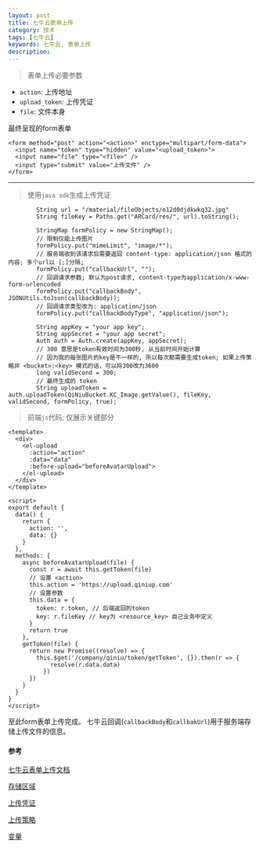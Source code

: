 ```yaml
---
layout: post
title: 七牛云表单上传
category: 技术
tags: [七牛云]
keywords: 七牛云, 表单上传
description: 
---
```


> 表单上传必要参数

- `action`: 上传地址
- `upload_token`: 上传凭证
- `file`: 文件本身

最终呈现的form表单

```
<form method="post" action="<action>" enctype="multipart/form-data">
  <input name="token" type="hidden" value="<upload_token>">
  <input name="file" type="<file>" />
  <input type="submit" value="上传文件" />
</form>
```

---

> 使用`java sdk`生成上传凭证

```
        String url = "/material/fileObjects/e12d0djdkwkq32.jpg"
        String fileKey = Paths.get("ARCard/res/", url).toString();

        StringMap formPolicy = new StringMap();
        // 限制仅能上传图片
        formPolicy.put("mimeLimit", "image/*");
        // 服务端收到该请求后需要返回 content-type: application/json 格式的内容; 多个url以 [;]分隔;
        formPolicy.put("callbackUrl", "");
        // 回调请求参数; 默认为post请求, content-type为application/x-www-form-urlencoded
        formPolicy.put("callbackBody", JSONUtils.toJson(callbackBody));
        // 回调请求类型改为: application/json
        formPolicy.put("callbackBodyType", "application/json");

        String appKey = "your app key";
        String appSecret = "your app secret";
        Auth auth = Auth.create(appKey, appSecret);
        // 300 意思是token有效时间为300秒, 从当前时间开始计算
        // 因为我的每张图片的key是不一样的, 所以每次都需要生成token; 如果上传策略非 <bucket>:<key> 模式的话，可以将300改为3600
        long validSecond = 300;
        // 最终生成的 token
        String uploadToken = auth.uploadToken(QiNiuBucket.KC_Image.getValue(), fileKey, validSecond, formPolicy, true);
```

> 前端`js`代码; 仅展示关键部分

```
<template>
  <div>
    <el-upload
      :action="action"
      :data="data"
      :before-upload="beforeAvatarUpload">
    </el-upload>
  </div>
</template>

<script>
export default {
  data() {
    return {
      action: '',
      data: {}
    }
  },
  methods: {
    async beforeAvatarUpload(file) {
      const r = await this.getToken(file)
      // 设置 <action>
      this.action = 'https://upload.qiniup.com'
      // 设置参数
      this.data = {
        token: r.token, // 后端返回的token
        key: r.fileKey // key为 <resource_key> 自己业务中定义
      }
      return true
    },
    getToken(file) {
      return new Promise((resolve) => {
        this.$get('/company/qiniu/token/getToken', {}).then(r => {
            resolve(r.data.data)
          })
      })
    }
  }
}
</script>
```

至此form表单上传完成。 七牛云回调(`callbackBody`和`callbakUrl`)用于服务端存储上传文件的信息。

#### 参考

[七牛云表单上传文档](https://developer.qiniu.com/kodo/manual/1272/form-upload)

[存储区域](https://developer.qiniu.com/kodo/manual/1671/region-endpoint)

[上传凭证](https://developer.qiniu.com/kodo/manual/1208/upload-token)

[上传策略](https://developer.qiniu.com/kodo/manual/1206/put-policy)

[变量](https://developer.qiniu.com/kodo/manual/1235/vars#magicvar)
